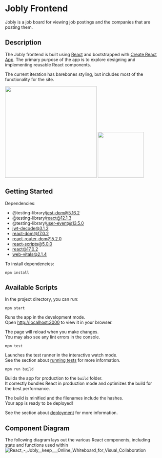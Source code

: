 # Jobly Frontend
Jobly is a job board for viewing job postings and the companies that are posting them. 

## Description
The Jobly frontend is built using [React](https://reactjs.org/) and bootstrapped with [Create React App](https://github.com/facebook/create-react-app). The primary purpose of the app is to explore designing and implementing reusable React components.

The current iteration has barebones styling, but includes most of the functionality for the site.

<img src='https://user-images.githubusercontent.com/51941197/168389507-149e20af-5e59-4334-927f-6539cd2526ef.png' width="300px"> <img src='https://user-images.githubusercontent.com/51941197/168389993-116cba9f-777c-41d6-ac51-7db8eefc2104.png' width="150px">

## Getting Started
Dependencies:
* @testing-library/jest-dom@5.16.2
* @testing-library/react@12.1.3
* @testing-library/user-event@13.5.0
* jwt-decode@3.1.2
* react-dom@17.0.2
* react-router-dom@5.2.0
* react-scripts@5.0.0
* react@17.0.2
* web-vitals@2.1.4

To install dependencies:

    npm install

## Available Scripts

In the project directory, you can run:

    npm start

Runs the app in the development mode.\
Open [http://localhost:3000](http://localhost:3000) to view it in your browser.

The page will reload when you make changes.\
You may also see any lint errors in the console.

    npm test

Launches the test runner in the interactive watch mode.\
See the section about [running tests](https://facebook.github.io/create-react-app/docs/running-tests) for more information.

    npm run build

Builds the app for production to the `build` folder.\
It correctly bundles React in production mode and optimizes the build for the best performance.

The build is minified and the filenames include the hashes.\
Your app is ready to be deployed!

See the section about [deployment](https://facebook.github.io/create-react-app/docs/deployment) for more information.

    


## Component Diagram
The following diagram lays out the various React components, including state and functions used within
![React_-_Jobly__keep___Online_Whiteboard_for_Visual_Collaboration](https://user-images.githubusercontent.com/51941197/168175613-65818aae-30cb-4ac2-a2b6-158db469aac5.png)



